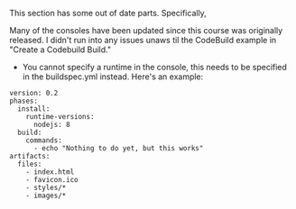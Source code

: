 This section has some out of date parts. Specifically, 


Many of the consoles have been updated since this course was originally released. I didn't run into any issues unaws til the CodeBuild example in "Create a Codebuild Build."

- You cannot specify a runtime in the console, this needs to be specified in the buildspec.yml instead. Here's an example:

~~~
version: 0.2
phases:
  install:
    runtime-versions:
      nodejs: 8
  build:
    commands:
      - echo "Nothing to do yet, but this works"
artifacts:
  files:
    - index.html
    - favicon.ico
    - styles/*
    - images/*
~~~
